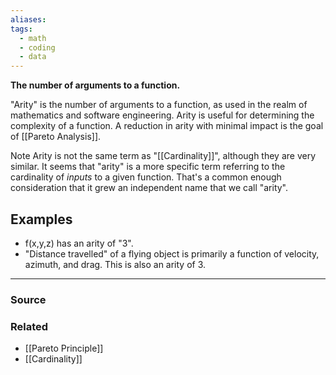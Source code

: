 ```yaml
---
aliases: 
tags:
  - math
  - coding
  - data
---
```

**The number of arguments to a function.**

"Arity" is the number of arguments to a function, as used in the realm of mathematics and software engineering. Arity is useful for determining the complexity of a function. A reduction in arity with minimal impact is the goal of [[Pareto Analysis]].

Note Arity is not the same term as "[[Cardinality]]", although they are very similar. It seems that "arity" is a more specific term referring to the cardinality of *inputs* to a given function. That's a common enough consideration that it grew an independent name that we call "arity".

## Examples

- f(x,y,z) has an arity of "3".
- "Distance travelled" of a flying object is primarily a function of velocity, azimuth, and drag. This is also an arity of 3.

---

### Source


### Related
- [[Pareto Principle]] 
- [[Cardinality]]